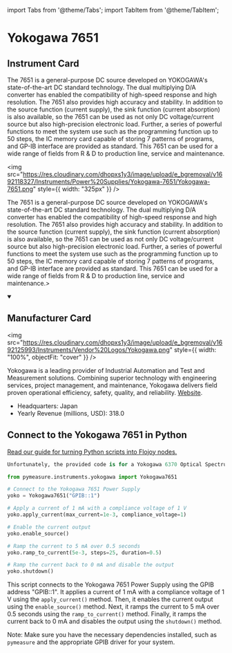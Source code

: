 
import Tabs from '@theme/Tabs';
import TabItem from '@theme/TabItem';

# Yokogawa 7651

## Instrument Card

<div className="flex">

<div>

The 7651 is a general-purpose DC source developed on YOKOGAWA's state-of-the-art DC standard technology. The dual multiplying D/A converter has enabled the compatibility of high-speed response and high resolution. The 7651 also provides high accuracy and stability. In addition to the source function (current supply), the sink function (current absorption) is also available, so the 7651 can be used as not only DC voltage/current source but also high-precision electronic load. Further, a series of powerful functions to meet the system use such as the programming function up to 50 steps, the IC memory card capable of storing 7 patterns of programs, and GP-IB interface are provided as standard. This 7651 can be used for a wide range of fields from R & D to production line, service and maintenance.

</div>

<img src="https://res.cloudinary.com/dhopxs1y3/image/upload/e_bgremoval/v1692118327/Instruments/Power%20Supplies/Yokogawa-7651/Yokogawa-7651.png" style={{ width: "325px" }} />

</div>

The 7651 is a general-purpose DC source developed on YOKOGAWA's state-of-the-art DC standard technology. The dual multiplying D/A converter has enabled the compatibility of high-speed response and high resolution. The 7651 also provides high accuracy and stability. In addition to the source function (current supply), the sink function (current absorption) is also available, so the 7651 can be used as not only DC voltage/current source but also high-precision electronic load. Further, a series of powerful functions to meet the system use such as the programming function up to 50 steps, the IC memory card capable of storing 7 patterns of programs, and GP-IB interface are provided as standard. This 7651 can be used for a wide range of fields from R & D to production line, service and maintenance.>

<details open>
<summary><h2>Manufacturer Card</h2></summary>

<img src="https://res.cloudinary.com/dhopxs1y3/image/upload/e_bgremoval/v1692125993/Instruments/Vendor%20Logos/Yokogawa.png" style={{ width: "100%", objectFit: "cover" }} />

Yokogawa is a leading provider of Industrial Automation and Test and Measurement solutions. Combining superior technology with engineering services, project management, and maintenance, Yokogawa delivers field proven operational efficiency, safety, quality, and reliability. <a href="https://www.yokogawa.com/">Website</a>.

<ul>
  <li>Headquarters: Japan</li>
  <li>Yearly Revenue (millions, USD): 318.0</li>
</ul>
</details>

## Connect to the Yokogawa 7651 in Python

[Read our guide for turning Python scripts into Flojoy nodes.](https://docs.flojoy.ai/custom-nodes/creating-custom-node/)


<Tabs>
<TabItem value="Instrumentkit" label="Instrumentkit">

```python
Unfortunately, the provided code is for a Yokogawa 6370 Optical Spectrum Analyzer, not a Yokogawa 7651 Power Supply. Therefore, I cannot provide you with a Python script using Instrumentkit to connect to a Yokogawa 7651 Power Supply based on the given code.
```

</TabItem>
<TabItem value="Pymeasure" label="Pymeasure">


```python
from pymeasure.instruments.yokogawa import Yokogawa7651

# Connect to the Yokogawa 7651 Power Supply
yoko = Yokogawa7651("GPIB::1")

# Apply a current of 1 mA with a compliance voltage of 1 V
yoko.apply_current(max_current=1e-3, compliance_voltage=1)

# Enable the current output
yoko.enable_source()

# Ramp the current to 5 mA over 0.5 seconds
yoko.ramp_to_current(5e-3, steps=25, duration=0.5)

# Ramp the current back to 0 mA and disable the output
yoko.shutdown()
```

This script connects to the Yokogawa 7651 Power Supply using the GPIB address "GPIB::1". It applies a current of 1 mA with a compliance voltage of 1 V using the `apply_current()` method. Then, it enables the current output using the `enable_source()` method. Next, it ramps the current to 5 mA over 0.5 seconds using the `ramp_to_current()` method. Finally, it ramps the current back to 0 mA and disables the output using the `shutdown()` method.

Note: Make sure you have the necessary dependencies installed, such as `pymeasure` and the appropriate GPIB driver for your system.

</TabItem>
</Tabs>